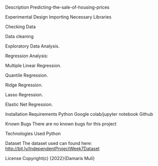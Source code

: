 Description
Predicting-the-sale-of-housing-prices


Experimental Design
Importing Necessary Libraries

Checking Data

Data cleaning

Exploratory Data Analysis.

Regression Analysis:

Multiple Linear Regression.

Quantile Regression.

Ridge Regression.

Lasso Regression.

Elastic Net Regression.




Installation Requirements
Python
Google colab/jupyter notebook
Github



Known Bugs
There are no known bugs for this project


Technologies Used
Python


Dataset
The dataset used can found here: http://bit.ly/IndependentProjectWeek7Dataset


License
Copyright(c) {2022}{Damaris Muli}

